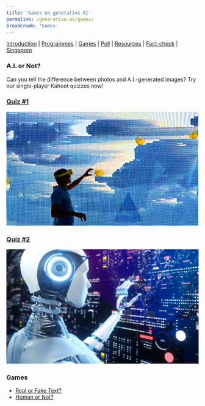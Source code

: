 ```yaml
---
title: 'Games on generative AI'
permalink: /generative-ai/games/
breadcrumb: 'Games'
---
```


[Introduction](/generative-ai/what-is-generative-ai/)  |   [Programmes](/generative-ai/programmes/)  |  [Games](/generative-ai/games/)  |  [Poll](/generative-ai/gen-ai-poll/)  | [Resources](/generative-ai/resource-toolkit/)  | [Fact-check](/generative-ai/fact-checking-tools/)  | [Singapore](/generative-ai/generative-ai-singapore/)

### A.I. or  Not?

Can you tell the difference between photos and A.I.-generated images? Try our single-player Kahoot quizzes now!

### [Quiz #1](https://kahoot.it/challenge/001881407)

![](../images/gen-ai-kahoot-set1.PNG)



### [Quiz  #2](https://kahoot.it/challenge/0090188)

![](../images/gen-ai-kahoot-set2.PNG)



### Games

- [Real or Fake Text?](https://roft.io/)
- [Human or Not?](https://www.humanornot.ai/)